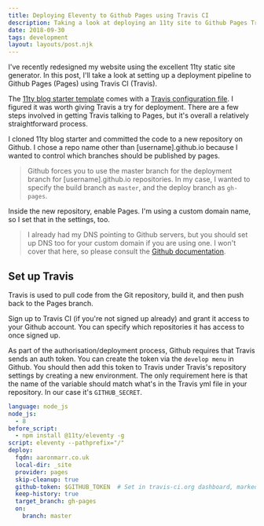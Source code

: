 ```yaml
---
title: Deploying Eleventy to Github Pages using Travis CI
description: Taking a look at deploying an 11ty site to Github Pages Travis
date: 2018-09-30
tags: development
layout: layouts/post.njk
---
```

I've recently redesigned my website using the excellent 11ty static site generator. In this post, I'll take a look at setting up a deployment pipeline to Github Pages (Pages) using Travis CI (Travis).

The [11ty blog starter template](https://github.com/11ty/eleventy-base-blog) comes with a [Travis configuration file](https://github.com/11ty/eleventy-base-blog/blob/master/.travis.yml). I figured it was worth giving Travis a try for deployment. There are a few steps involved in getting Travis talking to Pages, but it's overall a relatively straightforward process.

I cloned 11ty blog starter and committed the code to a new repository on Github. I chose a repo name other than [username].github.io because I wanted to control which branches should be published by pages.

> Github forces you to use the master branch for the deployment branch for [username].github.io repositories. In my case, I wanted to specify the build branch as `master`, and the deploy branch as `gh-pages`.

Inside the new repository, enable Pages. I'm using a custom domain name, so I set that in the settings, too.

> I already had my DNS pointing to Github servers, but you should set up DNS too for your custom domain if you are using one. I won't cover that here, so please consult the [Github documentation](https://help.github.com/en/articles/using-a-custom-domain-with-github-pages).

## Set up Travis

Travis is used to pull code from the Git repository, build it, and then push back to the Pages branch.

Sign up to Travis CI (if you're not signed up already) and grant it access to your Github account. You can specify which repositories it has access to once signed up.

As part of the authorisation/deployment process, Github requires that Travis sends an auth token. You can create the token via the `develop menu` in Github. You should then add this token to Travis under Travis's repository settings by creating a new environment. The only requirement here is that the name of the variable should match what's in the Travis yml file in your repository. In our case it's `GITHUB_SECRET`.

```yml
language: node_js
node_js:
  - 8
before_script:
  - npm install @11ty/eleventy -g
script: eleventy --pathprefix="/"
deploy:
  fqdn: aaronmarr.co.uk
  local-dir: _site
  provider: pages
  skip-cleanup: true
  github-token: $GITHUB_TOKEN  # Set in travis-ci.org dashboard, marked secure
  keep-history: true
  target_branch: gh-pages
  on:
    branch: master
```